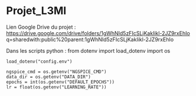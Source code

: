 # Projet_L3MI

Lien Google Drive du projet : 
	https://drive.google.com/drive/folders/1gWhNId5zFIcSLjKakIikl-2JZ9rxEhIo
	q=sharedwith:public%20parent:1gWhNId5zFIcSLjKakIikl-2JZ9rxEhIo



Dans les scripts python : 
	from dotenv import load_dotenv
	import os

	load_dotenv("config.env")

	ngspice_cmd = os.getenv("NGSPICE_CMD")
	data_dir = os.getenv("DATA_DIR")
	epochs = int(os.getenv("DEFAULT_EPOCHS"))
	lr = float(os.getenv("LEARNING_RATE")) 


